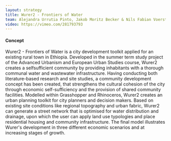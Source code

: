 ```yaml
---
layout: strategy
title: Wurer2 - Frontiers of Water
team: Alejandra Urrutia Pinto, Jakob Moritz Becker & Nils Fabian Voerste
video: https://vimeo.com/281793793
---
```


#### Concept

Wurer2 - Frontiers of Water is a city development toolkit applied for an existing rural town in Ethiopia. Developed in the summer term study project of the Advanced Urbanism and European Urban Studies course, Wurer2 creates a selfsufficient community by providing inhabitants with a thorough communal water and wastewater infrastructure. Having conducting both literature-based research and site studies, a community development concept has been created, that strengthens the cultural cohesion of the city through economic self-sufficiency and the provision of shared community facilities. Modelled within Grasshopper and Rhinoceros, Wurer2 creates an urban planning toolkit for city planners and decision makers. Based on existing site conditions like regional topography and urban fabric, Wurer2 can generate a street network that is optimised for water distribution and drainage, upon which the user can apply land use typologies and place residential housing and community infrastructure. The final model illustrates Wurer's development in three different economic scenarios and at increasing stages of growth.